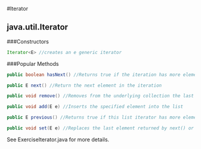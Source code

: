 #Iterator
## java.util.Iterator


###Constructors
```Java
Iterator<E> //creates an e generic iterator
```

###Popular Methods

```Java
public boolean hasNext() //Returns true if the iteration has more elements

public E next() //Return the next element in the iteration

public void remove() //Removes from the underlying collection the last element returned by this iterator

public void add(E e) //Inserts the specified element into the list

public E previous() //Returns true if this list iterator has more elements when traversing the list in the reverse direction

public void set(E e) //Replaces the last element returned by next() or previous() with the specified element
```

See ExerciseIterator.java for more details.